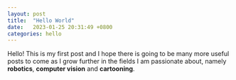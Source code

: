 ```yaml
---
layout: post
title:  "Hello World"
date:   2023-01-25 20:31:49 +0800
categories: hello
---
```


Hello! This is my first post and I hope there is going to be many more useful posts to come as I grow further in the fields I am passionate about, namely **robotics**, **computer vision** and **cartooning**.
